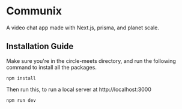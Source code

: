 # Communix

A video chat app made with Next.js, prisma, and planet scale.

## Installation Guide
Make sure you're in the circle-meets directory, and run the following command to install all the packages.

```
npm install
```

Then run this, to run a local server at http://localhost:3000

```
npm run dev
```



